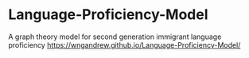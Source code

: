 # Language-Proficiency-Model
A graph theory model for second generation immigrant language proficiency
https://wngandrew.github.io/Language-Proficiency-Model/
